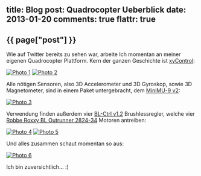 title: Blog
post: Quadrocopter Ueberblick
date: 2013-01-20
comments: true
flattr: true
---

## {{ page["post"] }}
<!--%
from datetime import datetime
date = datetime.strptime(page["date"], "%Y-%m-%d").strftime("%B %d, %Y")
print "*Posted at %s.*" % date
%-->

Wie auf Twitter bereits zu sehen war, arbeite Ich momentan an meiner eigenen Quadrocopter Plattform. Kern der ganzen Geschichte ist [xyControl][1]:

[![Photo 1][2]][3]
[![Photo 2][4]][5]

Alle nötigen Sensoren, also 3D Accelerometer und 3D Gyroskop, sowie 3D Magnetometer, sind in einem Paket untergebracht, dem [MiniMU-9 v2][6]:

[![Photo 3][7]][8]

Verwendung finden außerdem vier [BL-Ctrl v1.2][9] Brushlessregler, welche vier [Robbe Roxxy BL Outrunner 2824-34][10] Motoren antreiben:

[![Photo 4][11]][12]
[![Photo 5][13]][14]

Und alles zusammen schaut momentan so aus:

[![Photo 6][15]][16]

Ich bin zuversichtlich... :)

 [1]: https://github.com/xythobuz/xyControl
 [2]: img/q_control_small.jpg
 [3]: img/q_control.jpg
 [4]: img/q_control2_small.jpg
 [5]: img/q_control2.jpg
 [6]: http://www.watterott.com/de/MinIMU-9-v2
 [7]: img/q_sens_small.jpg
 [8]: img/q_sens.jpg
 [9]: https://www.mikrocontroller.com/index.php?main_page=product_info&products_id=209
 [10]: http://www.conrad.de/ce/de/product/231867
 [11]: img/q_mot_small.jpg
 [12]: img/q_mot.jpg
 [13]: img/q_motprop_small.jpg
 [14]: img/q_motprop.jpg
 [15]: img/q_fin_small.jpg
 [16]: img/q_fin.jpg
